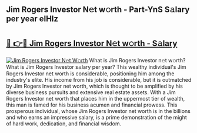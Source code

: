 ## Jim Rogers Investor N𝚎t w𝚘rth - Part-YnS S𝚊lary per year elHlz

# <h2><a href="http://gc2mp5o.nevu.top/?p=Jim+Rogers+Investor">🔗 👉🔴 Jim Rogers Investor N𝚎t w𝚘rth - S𝚊lary</a></h2>

[![Jim Rogers Investor N𝚎t W𝚘rth](https://i.imgur.com/Oavwk0R.jpeg)](http://gc2mp5o.nevu.top/?p=Jim+Rogers+Investor)
What is Jim Rogers Investor n𝚎t w𝚘rth? What is Jim Rogers Investor s𝚊lary per year?
This wealthy individual's Jim Rogers Investor net worth is considerable, positioning him among the industry's elite. His income from his job is considerable, but it is outmatched by Jim Rogers Investor net worth, which is thought to be amplified by his diverse business pursuits and extensive real estate assets. With a Jim Rogers Investor net worth that places him in the uppermost tier of wealth, this man is famed for his business acumen and financial prowess. This prosperous individual, whose Jim Rogers Investor net worth is in the billions and who earns an impressive salary, is a prime demonstration of the might of hard work, dedication, and financial wisdom.
